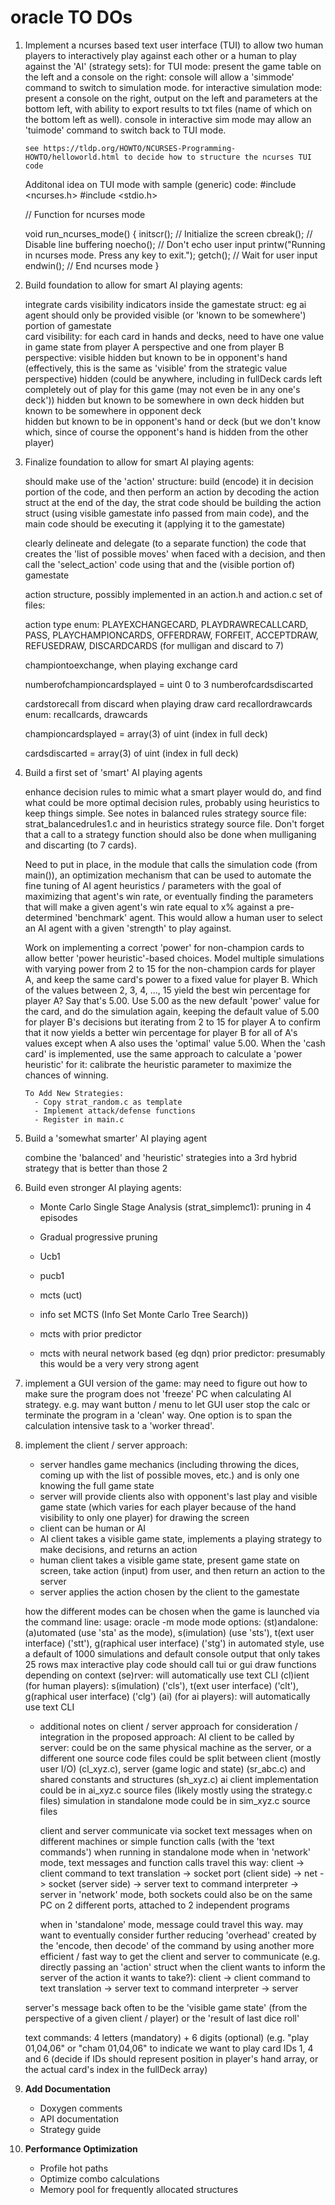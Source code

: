 # oracle TO DOs
1. Implement a ncurses based text user interface (TUI) to allow two human players to interactively play against each other or a human to play against the 'AI' (strategy sets): 
       for TUI mode: present the game table on the left and a console on the right: console will allow a 'simmode' command to switch to simulation mode.
       for interactive simulation mode: present a console on the right, output on the left and parameters at the bottom left, with ability to export results to txt files 
         (name of which on the bottom left as well). console in interactive sim mode may allow an 'tuimode' command to switch back to TUI mode.
      
       see https://tldp.org/HOWTO/NCURSES-Programming-HOWTO/helloworld.html to decide how to structure the ncurses TUI code
       
   Additonal idea on TUI mode with sample (generic) code:
   #include <ncurses.h>
   #include <stdio.h>

    // Function for ncurses mode

    void run_ncurses_mode() {
        initscr();              // Initialize the screen
        cbreak();               // Disable line buffering
        noecho();               // Don't echo user input
        printw("Running in ncurses mode. Press any key to exit.");
        getch();                // Wait for user input
        endwin();               // End ncurses mode
    }      

2. Build foundation to allow for smart AI playing agents:

   integrate cards visibility indicators inside the gamestate struct: eg ai agent should only be provided visible (or 'known to be somewhere') portion of gamestate    
      card visibility: for each card in hands and decks, need to have one value in game state 
      from player A perspective and one from player B perspective:
        visible
        hidden but known to be in opponent's hand (effectively, this is the same as 'visible' from 
          the strategic value perspective)
        hidden (could be anywhere, including in fullDeck cards left completely out of play for this game (may not even be in any one's deck'))
        hidden but known to be somewhere in own deck
        hidden but known to be somewhere in opponent deck        
        hidden but known to be in opponent's hand or deck (but we don't know which, since of course the opponent's hand is hidden from the other player)
   
3. Finalize foundation to allow for smart AI playing agents:

    should make use of the 'action' structure: build (encode) it in decision portion of the code, and then perform an action by decoding the action struct
      at the end of the day, the strat code should be building the action struct (using visible gamestate info passed from main code), 
      and the main code should be executing it (applying it to the gamestate)

    clearly delineate and delegate (to a separate function) the code that creates the 'list of possible moves' when faced with a decision, and then call 
    the 'select_action' code using that and the (visible portion of) gamestate
    
    action structure, possibly implemented in an action.h and action.c set of files:

      action type enum: 
        PLAYEXCHANGECARD, PLAYDRAWRECALLCARD, PASS, PLAYCHAMPIONCARDS, 
        OFFERDRAW, FORFEIT, ACCEPTDRAW, REFUSEDRAW, DISCARDCARDS (for mulligan and discard to 7)

      championtoexchange, when playing exchange card

      numberofchampioncardsplayed = uint 0 to 3
      numberofcardsdiscarted

      cardstorecall from discard when playing draw card
      recallordrawcards enum: recallcards, drawcards

      championcardsplayed = array(3) of uint (index in full deck)

      cardsdiscarted = array(3) of uint (index in full deck)

4. Build a first set of 'smart' AI playing agents
    
    enhance decision rules to mimic what a smart player would do, and find what could be more optimal 
       decision rules, probably using heuristics to keep things simple. See notes in balanced rules strategy source file: strat_balancedrules1.c and in heuristics strategy
       source file. Don't forget that a call to a strategy function should also be done when mulliganing and discarting (to 7 cards).
       
      Need to put in place, in the module that calls the simulation code (from main()), an optimization mechanism that can be used to automate the fine tuning of AI agent
        heuristics / parameters with the goal of maximizing that agent's win rate, or eventually finding the parameters that will make a given agent's win rate equal to x%
        against a pre-determined 'benchmark' agent. This would allow a human user to select an AI agent with a given 'strength' to play against. 
       
      Work on implementing a correct 'power' for non-champion cards to allow better 'power heuristic'-based choices. Model multiple simulations with varying power from 2 to 15
      for the non-champion cards for player A, and keep the same card's power to a fixed value for player B. Which of the values between 2, 3, 4, ..., 15 yield the best
      win percentage for player A? Say that's 5.00. Use 5.00 as the new default 'power' value for the card, and do the simulation again, keeping the default value of 5.00
      for player B's decisions but iterating from 2 to 15 for player A to confirm that it now yields a better win percentage for player B for all of A's values except when
      A also uses the 'optimal' value 5.00. When the 'cash card' is implemented, use the same approach to calculate a 'power heuristic' for it: calibrate the heuristic
      parameter to maximize the chances of winning.
       
       To Add New Strategies:
         - Copy strat_random.c as template
         - Implement attack/defense functions
         - Register in main.c
         
5. Build a 'somewhat smarter' AI playing agent

    combine the 'balanced' and 'heuristic' strategies into a 3rd hybrid strategy that is better than those 2
   
6. Build even stronger AI playing agents:
      - Monte Carlo Single Stage Analysis (strat_simplemc1): pruning in 4 episodes

      - Gradual progressive pruning
      
      - Ucb1
      
      - pucb1
      
      - mcts (uct)
      
      - info set MCTS (Info Set Monte Carlo Tree Search))
      
      - mcts with prior predictor
      
      - mcts with neural network based (eg dqn) prior predictor: presumably this would be a very very strong agent
  
7. implement a GUI version of the game: may need to figure out how to make sure the program does not 'freeze' PC when calculating AI strategy. e.g. may want button / menu
      to let GUI user stop the calc or terminate the program in a 'clean' way. One option is to span the calculation intensive task to a 'worker thread'.
       
8. implement the client / server approach:
     - server handles game mechanics (including throwing the dices, coming up with the list of possible moves, etc.) and is only one knowing the full game state
     - server will provide clients also with opponent's last play and visible game state (which varies for each player because of the hand visibility to only one player) 
         for drawing the screen
     - client can be human or AI
     - AI client takes a visible game state, implements a playing strategy to make decisions, and returns an action
     - human client takes a visible game state, present game state on screen, take action (input) from user, and then return an action to the server
     - server applies the action chosen by the client to the gamestate
  
      how the different modes can be chosen when the game is launched via the command line:
      usage: oracle -m mode
        mode options: 
          (st)andalone: (a)utomated (use 'sta' as the mode), s(imulation) (use 'sts'), t(ext user interface) ('stt'), g(raphical user interface) ('stg')
                            in automated style, use a default of 1000 simulations and default console output that only takes 25 rows max
                            interactive play code should call tui or gui draw functions depending on context
          (se)rver: will automatically use text CLI
          (cl)ient (for human players): s(imulation) ('cls'), t(ext user interface) ('clt'), g(raphical user interface) ('clg')
          (ai) (for ai players): will automatically use text CLI
    
    - additional notes on client / server approach for consideration / integration in the proposed approach:
      AI client to be called by server: could be on the same physical machine as the server, or a different one
      source code files could be split between client (mostly user I/O) (cl_xyz.c), server (game logic and state) (sr_abc.c) and shared constants and structures (sh_xyz.c)
        ai client implementation could be in ai_xyz.c source files (likely mostly using the strategy.c files)
        simulation in standalone mode could be in sim_xyz.c source files
      
      client and server communicate via socket text messages when on different machines or simple function calls (with the 'text commands') when running in standalone mode
      when in 'network' mode, text messages and function calls travel this way:
          client -> client command to text translation -> socket port (client side) -> net -> socket (server side) -> server text to command interpreter -> server
            in 'network' mode, both sockets could also be on the same PC on 2 different ports, attached to 2 independent programs
      
      when in 'standalone' mode, message could travel this way. may want to eventually consider further reducing 'overhead' created by the 'encode, then decode' of the command by using
        another more efficient / fast way to get the client and server to communicate (e.g. directly passing an 'action' struct when the client wants to inform the server of the
        action it wants to take?):
          client -> client command to text translation -> server text to command interpreter -> server
     
     server's message back often to be the 'visible game state' (from the perspective of a given client / player) or the 'result of last dice roll'
     
     text commands: 4 letters (mandatory) + 6 digits (optional) (e.g. "play 01,04,06" or "cham 01,04,06" to indicate we want to play card IDs 1, 4 and 6 (decide if IDs should represent
     position in player's hand array, or the actual card's index in the fullDeck array)

9. **Add Documentation**
     - Doxygen comments
     - API documentation
     - Strategy guide

10. **Performance Optimization**
     - Profile hot paths
     - Optimize combo calculations
     - Memory pool for frequently allocated structures


